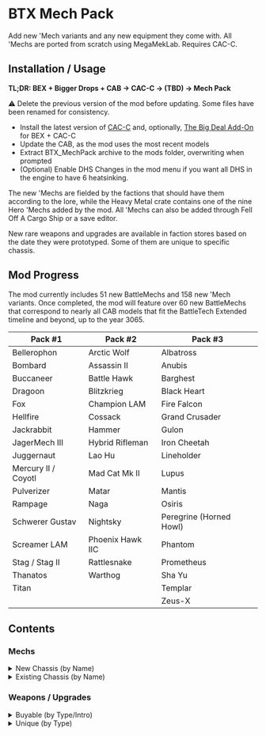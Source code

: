 # BTX Mech Pack

Add new 'Mech variants and any new equipment they come with. All 'Mechs are ported from scratch using MegaMekLab. Requires CAC-C.

## Installation / Usage

**TL;DR: BEX + Bigger Drops + CAB → CAC-C → (TBD) → Mech Pack**

⚠️ Delete the previous version of the mod before updating. Some files have been renamed for consistency.

- Install the latest version of [CAC-C](https://github.com/mcb5637/BTX_CAC_Compatibility) and, optionally, [The Big Deal Add-On](https://github.com/Hounfor/The-Big-Deal-Add-On) for BEX + CAC-C
- Update the CAB, as the mod uses the most recent models
- Extract BTX_MechPack archive to the mods folder, overwriting when prompted
- (Optional) Enable DHS Changes in the mod menu if you want all DHS in the engine to have 6 heatsinking.

The new 'Mechs are fielded by the factions that should have them according to the lore, while the Heavy Metal crate contains one of the nine Hero 'Mechs added by the mod. All 'Mechs can also be added through Fell Off A Cargo Ship or a save editor.

New rare weapons and upgrades are available in faction stores based on the date they were prototyped. Some of them are unique to specific chassis.

## Mod Progress

The mod currently includes 51 new BattleMechs and 158 new 'Mech variants. Once completed, the mod will feature over 60 new BattleMechs that correspond to nearly all CAB models that fit the BattleTech Extended timeline and beyond, up to the year 3065.

| Pack #1             | Pack #2          | Pack #3                 |
| ------------------- | ---------------- | ----------------------- |
| Bellerophon         | Arctic Wolf      | Albatross               |
| Bombard             | Assassin II      | Anubis                  |
| Buccaneer           | Battle Hawk      | Barghest                |
| Dragoon             | Blitzkrieg       | Black Heart             |
| Fox                 | Champion LAM     | Fire Falcon             |
| Hellfire            | Cossack          | Grand Crusader          |
| Jackrabbit          | Hammer           | Gulon                   |
| JagerMech III       | Hybrid Rifleman  | Iron Cheetah            |
| Juggernaut          | Lao Hu           | Lineholder              |
| Mercury II / Coyotl | Mad Cat Mk II    | Lupus                   |
| Pulverizer          | Matar            | Mantis                  |
| Rampage             | Naga             | Osiris                  |
| Schwerer Gustav     | Nightsky         | Peregrine (Horned Howl) |
| Screamer LAM        | Phoenix Hawk IIC | Phantom                 |
| Stag / Stag II      | Rattlesnake      | Prometheus              |
| Thanatos            | Warthog          | Sha Yu                  |
| Titan               |                  | Templar                 |
|                     |                  | Zeus-X                  |

## Contents

### Mechs

<details>
  <summary>New Chassis (by Name)</summary>

| Name                               |   Class    | Mass |  Tech Base   | Intro | Factions                                                                       |
| :--------------------------------- | :--------: | :--: | :----------: | :---: | :----------------------------------------------------------------------------- |
| Albatross ALB-3U                   |  Assault   |  95  | Inner Sphere | 3053  | Marik                                                                          |
| Albatross ALB-4U                   |  Assault   |  95  | Inner Sphere | 3063  | Marik                                                                          |
| Anubis ABS-3L                      |   Light    |  30  | Inner Sphere | 3063  | Liao, Centrella, Calderon                                                      |
| Anubis ABS-3R                      |   Light    |  30  | Inner Sphere | 3064  | Liao, Centrella, Calderon                                                      |
| Arctic Wolf 1                      |   Medium   |  40  |     Clan     | 3059  | Clan Wolf                                                                      |
| Arctic Wolf 2                      |   Medium   |  40  |     Clan     | 3060  | Clan Wolf                                                                      |
| Assassin II ASN-56                 |   Medium   |  45  | Inner Sphere | 3060  | Davion                                                                         |
| Barghest BGS-1T                    |   Heavy    |  70  | Inner Sphere | 3058  | Steiner                                                                        |
| Barghest BGS-2T                    |   Heavy    |  70  | Inner Sphere | 3060  | Steiner                                                                        |
| Barghest BGS-3T                    |   Heavy    |  70  | Inner Sphere | 3062  | Steiner                                                                        |
| Battle Hawk BH-K305                |   Light    |  30  | Inner Sphere | 3053  | Mercenaries, Steiner-Davion                                                    |
| Bellerophon BEL-1X                 |   Heavy    |  60  | Inner Sphere | 2442  | Marik                                                                          |
| Bellerophon BEL-2X                 |   Heavy    |  60  | Inner Sphere | 2712  | ComStar, Snord's Irregulars                                                    |
| Black Heart BH-1                   |   Heavy    |  70  | Inner Sphere | 3060  | Word of Blake                                                                  |
| Blitzkrieg BTZ-3F                  |   Medium   |  50  | Inner Sphere | 3061  | Marik, Steiner-Davion                                                          |
| Bombard BMB-010                    |   Medium   |  50  | Inner Sphere | 3054  | Steiner                                                                        |
| Bombard BMB-013                    |   Medium   |  50  | Inner Sphere | 3063  | Steiner                                                                        |
| Buccaneer BCN-3R                   |   Medium   |  55  | Inner Sphere | 3055  | Marik, Word of Blake                                                           |
| Champion LAM CPN-1X1               |   Heavy    |  60  | Inner Sphere | 2699  | Word of Blake                                                                  |
| Cossack C-SK1                      |   Light    |  20  | Inner Sphere | 3060  | St. Ives Compact                                                               |
| Coyotl A                           |   Medium   |  40  |     Clan     | 2854  | Clan Wolf (<3058)                                                              |
| Coyotl B                           |   Medium   |  40  |     Clan     | 2854  | Clan Wolf (<3058)                                                              |
| Coyotl Prime                       |   Medium   |  40  |     Clan     | 2854  | Clan Wolf (<3058)                                                              |
| Dragoon AEM-01                     |   Heavy    |  70  | Inner Sphere | 2771  | ComStar                                                                        |
| Dragoon AEM-02                     |   Heavy    |  70  | Inner Sphere | 2771  | ComStar                                                                        |
| Dragoon AEM-03                     |   Heavy    |  70  | Inner Sphere | 2771  | ComStar                                                                        |
| Dragoon AEM-04                     |   Heavy    |  70  | Inner Sphere | 2771  | ComStar                                                                        |
| Fire Falcon A                      |   Light    |  25  |     Clan     | 3052  | Clan Jade Falcon                                                               |
| Fire Falcon B                      |   Light    |  25  |     Clan     | 3052  | Clan Jade Falcon                                                               |
| Fire Falcon C                      |   Light    |  25  |     Clan     | 3052  | Clan Jade Falcon                                                               |
| Fire Falcon D                      |   Light    |  25  |     Clan     | 3052  | Clan Jade Falcon                                                               |
| Fire Falcon Prime                  |   Light    |  25  |     Clan     | 3052  | Clan Jade Falcon                                                               |
| Fox CS-1                           |   Medium   |  50  |  Mixed-tech  | 2824  | Clan Ghost Bear                                                                |
| Fox CS-C                           |   Medium   |  50  |     Clan     | 2835  | Clan Ghost Bear                                                                |
| Grand Crusader GRN-D-01            |  Assault   |  80  | Inner Sphere | 3053  | Word of Blake                                                                  |
| Grand Crusader GRN-D-02            |  Assault   |  80  | Inner Sphere | 3056  | Word of Blake                                                                  |
| Gulon SecurityMech GLN-1B          |   Light    |  25  | Inner Sphere | 3000  | Outworlds Alliance                                                             |
| Hammer HMR-3C 'Claw-Hammer'        |   Light    |  30  | Inner Sphere | 3056  | Marik, Word of Blake                                                           |
| Hammer HMR-3M                      |   Light    |  30  | Inner Sphere | 3053  | Liao, Marik, Word of Blake                                                     |
| Hammer HMR-3P 'Pein-Hammer'        |   Light    |  30  | Inner Sphere | 3060  | Marik, Word of Blake                                                           |
| Hammer HMR-3S 'Slammer'            |   Light    |  30  | Inner Sphere | 3054  | Marik, Word of Blake                                                           |
| Hellfire 1                         |   Heavy    |  60  |     Clan     | 3058  | Clan Steel Viper                                                               |
| Hybrid Rifleman RFL-SND 'Sneede'   |   Heavy    |  60  | Inner Sphere | 3025  | **Heavy Metal Crate**                                                          |
| Iron Cheetah A                     |  Assault   | 100  |     Clan     | 3054  | Clan Smoke Jaguar                                                              |
| Iron Cheetah B                     |  Assault   | 100  |     Clan     | 3054  | Clan Smoke Jaguar                                                              |
| Iron Cheetah C                     |  Assault   | 100  |     Clan     | 3054  | Clan Smoke Jaguar                                                              |
| Iron Cheetah D                     |  Assault   | 100  |     Clan     | 3054  | Clan Smoke Jaguar                                                              |
| Iron Cheetah Prime                 |  Assault   | 100  |     Clan     | 3054  | Clan Smoke Jaguar                                                              |
| Jackrabbit JKR-8T                  |   Light    |  25  | Inner Sphere | 2765  | ComStar                                                                        |
| JagerMech III JM6-D3               |   Heavy    |  65  | Inner Sphere | 3058  | Davion                                                                         |
| Juggernaut JG-R9T1                 |  Assault   |  90  | Inner Sphere | 3053  | Steiner                                                                        |
| Juggernaut JG-R9T2                 |  Assault   |  90  | Inner Sphere | 3057  | Steiner                                                                        |
| Juggernaut JG-R9T3                 |  Assault   |  90  | Inner Sphere | 3065  | Steiner (3061+)                                                                |
| Lao Hu LHU-2B                      |   Heavy    |  75  | Inner Sphere | 3062  | Liao                                                                           |
| Lao Hu LHU-3B                      |   Heavy    |  75  | Inner Sphere | 3063  | Liao                                                                           |
| Lineholder KW1-LH2                 |   Medium   |  55  | Inner Sphere | 3058  | Inner Sphere                                                                   |
| Lineholder KW1-LH3                 |   Medium   |  55  | Inner Sphere | 3059  | Inner Sphere                                                                   |
| Lupus A                            |   Heavy    |  60  |     Clan     | 2857  | Clan Steel Viper                                                               |
| Lupus B                            |   Heavy    |  60  |     Clan     | 2857  | Clan Steel Viper                                                               |
| Lupus Prime                        |   Heavy    |  60  |     Clan     | 2857  | Clan Steel Viper                                                               |
| Mad Cat Mk II                      |  Assault   |  90  |     Clan     | 3062  | Clan Diamond Shark                                                             |
| Mantis MTS-S                       |   Light    |  30  | Inner Sphere | 3061  | Steiner                                                                        |
| Matar SAM-RS2                      | Superheavy | 110  | Inner Sphere | 2775  | ComStar (3036+)                                                                |
| Mercury II MCY-100                 |   Medium   |  40  |  Mixed-tech  | 2823  | ComStar/Word of Blake                                                          |
| Naga A                             |  Assault   |  80  |     Clan     | 2869  | Clans                                                                          |
| Naga B                             |  Assault   |  80  |     Clan     | 2869  | Clans                                                                          |
| Naga C                             |  Assault   |  80  |     Clan     | 2869  | Clans                                                                          |
| Naga D                             |  Assault   |  80  |     Clan     | 2869  | Clans                                                                          |
| Naga Prime                         |  Assault   |  80  |     Clan     | 2945  | Clans                                                                          |
| Nightsky NGS-4S                    |   Medium   |  50  | Inner Sphere | 3053  | Steiner-Davion                                                                 |
| Nightsky NGS-4T                    |   Medium   |  50  | Inner Sphere | 3056  | Steiner-Davion                                                                 |
| Nightsky NGS-5S                    |   Medium   |  50  | Inner Sphere | 3056  | Steiner-Davion                                                                 |
| Nightsky NGS-5T                    |   Medium   |  50  | Inner Sphere | 3057  | Steiner-Davion                                                                 |
| Osiris OSR-3D                      |   Light    |  30  | Inner Sphere | 3063  | Davion                                                                         |
| Peregrine (Horned Owl) 1           |   Light    |  35  |     Clan     | 2835  | Clans                                                                          |
| Peregrine (Horned Owl) 2           |   Light    |  35  |     Clan     | 2856  | Clans                                                                          |
| Peregrine (Horned Owl) 3           |   Light    |  35  |     Clan     | 3061  | Clans                                                                          |
| Phantom A                          |   Medium   |  40  |     Clan     | 3052  | Clan Jade Falcon                                                               |
| Phantom B                          |   Medium   |  40  |     Clan     | 3052  | Clan Jade Falcon                                                               |
| Phantom C                          |   Medium   |  40  |     Clan     | 3052  | Clan Jade Falcon                                                               |
| Phantom D                          |   Medium   |  40  |     Clan     | 3052  | Clan Jade Falcon                                                               |
| Phantom Prime                      |   Medium   |  40  |     Clan     | 3052  | Clan Jade Falcon                                                               |
| Phoenix Hawk IIC 1                 |  Assault   |  80  |     Clan     | 2851  | Clans                                                                          |
| Phoenix Hawk IIC 2                 |  Assault   |  80  |     Clan     | 2852  | Clans                                                                          |
| Phoenix Hawk IIC 3                 |  Assault   |  80  |     Clan     | 3062  | Clans                                                                          |
| Phoenix Hawk IIC 9                 |  Assault   |  80  |     Clan     | 2853  | Clans                                                                          |
| Prometheus                         |   Heavy    |  75  |  Mixed-tech  | 3053  | Davion                                                                         |
| Pulverizer PUL-2V                  |  Assault   |  90  |  Mixed-tech  | 2823  | Clan Ghost Bear                                                                |
| Pulverizer PUL-3R                  |  Assault   |  90  |  Mixed-tech  | 2823  | Clan Ghost Bear                                                                |
| Pulverizer PUL-C                   |  Assault   |  90  |     Clan     | 2845  | Clan Ghost Bear                                                                |
| Rampage RMP-2G                     |  Assault   |  85  | Inner Sphere | 2735  | Periphery States                                                               |
| Rampage RMP-4G                     |  Assault   |  85  | Inner Sphere | 2750  | ComStar/Word of Blake                                                          |
| Rampage RMP-5G                     |  Assault   |  85  | Inner Sphere | 2767  | ComStar/Word of Blake                                                          |
| Rattlesnake JR7-31                 |   Light    |  35  | Inner Sphere | 3042  | Davion                                                                         |
| Rattlesnake JR7-31P                |   Light    |  35  | Inner Sphere | 3043  | Davion                                                                         |
| Schwerer Gustav SG-1X              |  Assault   | 100  |  Mixed-tech  | 3073  | Marik (3063+)                                                                  |
| Schwerer Gustav SJ-1X 'Jäger'      |  Assault   | 100  |  Mixed-tech  | 3073  | **Heavy Metal Crate**                                                          |
| Screamer LAM SCR-1X-LAM            |   Medium   |  55  | Inner Sphere | 2774  | Snord's Irregulars                                                             |
| Sha Yu SYU-2B                      |   Medium   |  40  | Inner Sphere | 3063  | Liao, Centrella                                                                |
| Stag ST-14G                        |   Medium   |  45  |  Mixed-tech  | 2823  | Clans (3052+)                                                                  |
| Stag II ST-24G                     |   Medium   |  45  |  Mixed-tech  | 2823  | Clan Wolf (3052+)                                                              |
| Templar TLR1-O                     |  Assault   |  85  | Inner Sphere | 3062  | Davion                                                                         |
| Templar TLR1-OA                    |  Assault   |  85  | Inner Sphere | 3062  | Davion                                                                         |
| Templar TLR1-OB                    |  Assault   |  85  | Inner Sphere | 3062  | Davion                                                                         |
| Templar TLR1-OC                    |  Assault   |  85  | Inner Sphere | 3062  | Davion                                                                         |
| Thanatos TNS-4S                    |   Heavy    |  75  | Inner Sphere | 3061  | Steiner-Davion, Wolf's Dragoons                                                |
| Thanatos TNS-4T                    |   Heavy    |  75  | Inner Sphere | 3062  | Steiner-Davion, Wolf's Dragoons                                                |
| Titan TI-1A                        |  Assault   | 100  | Inner Sphere | 2765  | Davion                                                                         |
| Warthog Prime                      |  Assault   |  95  |     Clan     | 3059  | Clans                                                                          |
| Zeus-X ZEU-X                       |  Assault   |  80  | Inner Sphere | 3054  | Davion                                                                         |
</details>

<details>
  <summary>Existing Chassis (by Name)</summary>

| Name                               |   Class    | Mass |  Tech Base   | Intro | Factions                                                                       |
| :--------------------------------- | :--------: | :--: | :----------: | :---: | :----------------------------------------------------------------------------- |
| Annihilator C                      |  Assault   | 100  |     Clan     | 2848  | Clans (3051+)                                                                  |
| Annihilator C 2                    |  Assault   | 100  |     Clan     | 2850  | Clans (3051+)                                                                  |
| Anvil ANV-8M                       |   Heavy    |  60  | Inner Sphere | 3060  | Marik, Word of Blake                                                           |
| Archer C                           |   Heavy    |  70  |  Mixed-tech  | 2824  | Clans (3051+)<br />Kurita, Steiner-Davion (3055+)<br />Wolf's Dragoons (3058+) |
| Archer C 2                         |   Heavy    |  70  |     Clan     | 3065  | Wolf's Dragoons (3062+)                                                        |
| Assassin ASN-SRV 'Servitor'        |   Medium   |  40  | Inner Sphere | 3066  | **Heavy Metal Crate**                                                          |
| Atlas AS7-K-DC                     |  Assault   | 100  | Inner Sphere | 3050  | ComStar/Word of Blake                                                          |
| Avatar AV1-OR                      |   Heavy    |  70  |  Mixed-tech  | 3059  | Kurita                                                                         |
| BattleMaster BLR-3M-DC             |  Assault   |  85  | Inner Sphere | 3053  | ComStar/Word of Blake                                                          |
| BattleMaster BLR-RC 'Red Corsair'  |  Assault   |  85  |     Clan     | 3055  | **Heavy Metal Crate**                                                          |
| Black Hawk-KU BHKU-OR              |   Heavy    |  60  |  Mixed-tech  | 3059  | Kurita, Liao, Steiner-Davion<br />Rasalhague, St. Ives                         |
| Black Knight BL-X-KNT 'Red Reaper' |   Heavy    |  75  | Inner Sphere | 3069  | Heavy Metal Crate                                                              |
| Blackjack BJ2-OR                   |   Medium   |  50  |  Mixed-tech  | 3059  | Kurita                                                                         |
| Cataphract CTF-3X                  |   Heavy    |  70  | Inner Sphere | 3062  | Davion                                                                         |
| Catapult CPLT-C3                   |   Heavy    |  65  | Inner Sphere | 3049  | Liao, ComStar/Word of Blake                                                    |
| Catapult CPLT-C5                   |   Heavy    |  65  | Inner Sphere | 3061  | Liao                                                                           |
| Centurion CN9-D5                   |   Medium   |  50  | Inner Sphere | 3062  | Steiner-Davion                                                                 |
| Centurion CN9-YLW 'Yen-Lo-Wang'    |   Medium   |  50  | Inner Sphere | 3027  | **Heavy Metal Crate**                                                          |
| Centurion CN9-YLW2 'Yen-Lo-Wang'   |   Medium   |  50  | Inner Sphere | 3051  | **Heavy Metal Crate**                                                          |
| Cyclops CP-11-A-DC                 |  Assault   |  90  | Inner Sphere | 3045  | ComStar                                                                        |
| Dasher (Fire Moth) E               |   Light    |  20  |     Clan     | 3055  | Clan Ghost Bear                                                                |
| Firestarter FS9-OR                 |   Medium   |  45  |  Mixed-tech  | 3059  | Kurita, Liao, Marik, Steiner-Davion                                            |
| Firestarter FS9-OX                 |   Medium   |  45  | Inner Sphere | 3059  | Kurita                                                                         |
| Galahad (Glass Spider) 1           |   Heavy    |  60  |     Clan     | 2834  | Clans                                                                          |
| Galahad (Glass Spider) 2           |   Heavy    |  60  |     Clan     | 2952  | Clan Wolf                                                                      |
| Garm GRM-01C                       |   Light    |  35  | Inner Sphere | 3062  | Davion                                                                         |
| Gunslinger GUN-2ERD                |  Assault   |  85  | Inner Sphere | 3062  | Kurita, Steiner                                                                |
| Hatamoto-Chi HTM-S 'Shin'          |  Assault   |  80  | Inner Sphere | 3060  | **Heavy Metal Crate**                                                          |
| Hatchetman HCT-6D                  |   Medium   |  45  | Inner Sphere | 3062  | Davion                                                                         |
| Hellhound (Conjurer) 2             |   Medium   |  50  |     Clan     | 3062  | Clan Nova Cat                                                                  |
| Hermes II HER-5C                   |   Medium   |  40  | Inner Sphere | 3062  | Word of Blake                                                                  |
| Hermes II HER-6D                   |   Medium   |  40  | Inner Sphere | 3062  | Davion                                                                         |
| JagerMech JM7-F                    |   Heavy    |  70  | Inner Sphere | 3062  | Davion                                                                         |
| King Crab KGC-010                  |  Assault   | 100  | Inner Sphere | 2743  | ComStar/Word of Blake                                                          |
| Marauder C                         |   Heavy    |  75  |  Mixed-tech  | 2827  | Clans (3051+)<br />Kurita, Steiner-Davion (3055+)                              |
| Orion ON1-M-DC                     |   Heavy    |  75  | Inner Sphere | 3053  | ComStar/Word of Blake                                                          |
| Orion ON1-MD                       |   Heavy    |  75  | Inner Sphere | 3062  | Davion, Marik, ComStar/Word of Blake                                           |
| Raptor RTX1-OR                     |   Light    |  25  |  Mixed-tech  | 3059  | Kurita, Davion, ComStar                                                        |
| Strider SR1-OR                     |   Medium   |  40  |  Mixed-tech  | 3059  | Kurita, Marik, Steiner-Davion                                                  |
| Sunder SD1-OB                      |  Assault   |  90  | Inner Sphere | 3056  | Kurita, Davion, St. Ives                                                       |
| Sunder SD1-OR                      |  Assault   |  90  |  Mixed-tech  | 3059  | Kurita, Steiner-Davion                                                         |
| Thunder Hawk TDK-7KMA              |  Assault   | 100  | Inner Sphere | 3059  | Steiner                                                                        |
| Thunderbolt TDR-8M                 |   Heavy    |  65  | Inner Sphere | 3058  | Centrella, Word of Blake                                                       |
| Viking VKG-2G                      |  Assault   |  90  | Inner Sphere | 3060  | Rasalhague, ComStar/Word of Blake                                              |
| Vulture (Mad Dog) 'Fury'           |   Heavy    |  60  |     Clan     | 3059  | **Heavy Metal Crate**                                                          |
| Warhammer C                        |   Heavy    |  70  |  Mixed-tech  | 2825  | Clans (3051+)<br />Kurita, Steiner-Davion (3055+)                              |
| Warhammer C 2                      |   Heavy    |  70  |  Mixed-tech  | 3052  | Clan Wolf<br />Kurita, Steiner-Davion (3055+)                                  |
| Warhammer C 3                      |   Heavy    |  70  |     Clan     | 2862  | Wolf's Dragoons (3058+)                                                        |
</details>

### Weapons / Upgrades

<details>
  <summary>Buyable (by Type/Intro)</summary>

| Name                      |   Type    | Intro | Factions                    |
| :------------------------ | :-------: | :---: | :-------------------------- |
| Magshot                   | Ballistic | 3059  | Steiner                     |
| Hyper-Velocity AC (HVAC)  | Ballistic | 3059  | Liao                        |
| Rotary AC (RAC)           | Ballistic | 3060  | Davion                      |
| Light AC (LAC)            | Ballistic | 3062  | Davion                      |
|  ----                     |           |       |                             |
| Plasma Rifle              |  Energy   | 3061  | Liao                        |
| Heavy PPC                 |  Energy   | 3062  | Kurita                      |
| Light PPC                 |  Energy   | 3064  | Kurita                      |
| Bombast Laser             |  Energy   | 3064  | Steiner                     |
|  ----                     |           |       |                             |
| Bomb Bay²                 |  Missile  | 2680  | *LosTech*                   |
| Arrow IV                  |  Missile  | 3044  | Liao<br />All (3049+)       |
| Swarm Missile             |  Missile  | 3049  | Davion<br />All (3058+)     |
| Swarm-I Missile           |  Missile  | 3052  | Marik                       |
| Thunderbolt               |  Missile  | 3052  | Davion<br />Steiner (3052+) |
| Inferno-IV Missile        |  Missile  | 3053  | Liao                        |
| Extended LRM (ELRM)       |  Missile  | 3054  | Steiner<br />Davion (3054+) |
| Enhanced LRM (NLRM)       |  Missile  | 3058  | Davion                      |
|  ----                     |           |       |                             |
| Heavy Flamer              |  Support  | 3063  | Steiner                     |
| Heavy Machine Gun         |  Support  | 3063  | Calderon                    |
| Light Machine Gun         |  Support  | 3064  | Liao                        |
|  ----                     |           |       |                             |
| Laser Anti-Missile System |  Upgrade  | 3057  | Davion<br />All (3062+)     |
| Bloodhound Active Probe   |  Upgrade  | 3058  | *Black Market*              |

² with High-Explosive, Laser-Guided, Cluster, and Inferno Bombs.
</details>

<details>
  <summary>Unique (by Type)</summary>

| Name                      | Exclusive to                                       |
| :------------------------ | :------------------------------------------------- |
| Katana                    | Hatamoto-Chi 'Shin'                                |
| Mining Drill              | Gulon                                              |
| Spikes                    | Bombard                                            |
| Vibroblade                | Assassin 'Servitor'<br />Black Knight 'Red Reaper' |
| Large Shield              | Black Knight 'Red Reaper'                          |
|  ----                     |                                                    |
| Direct Neural Interface   | Prometheus<br />Black Heart                        |
| Light Active Probe        | Vulture (Mad Dog) 'Fury'                           |
|  ----                     |                                                    |
| Composite Chassis         | Black Knight 'Red Reaper'                          |
| Light Ferro-Fibrous Armor | Black Knight 'Red Reaper'                          |
| Reactive Armor            | Zeus-X                                             |
| Stealth Armor             | Sha Yu<br />Anubis                                 |
</details>
